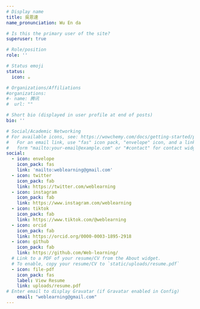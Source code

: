 ```yaml
---
# Display name
title: 吳恩達
name_pronunciation: Wu En da

# Is this the primary user of the site?
superuser: true

# Role/position
role: ''

# Status emoji
status:
  icon: ☕️

# Organizations/Affiliations
#organizations:
#- name: 腾讯
#  url: ""

# Short bio (displayed in user profile at end of posts)
bio: ''

# Social/Academic Networking
# For available icons, see: https://wowchemy.com/docs/getting-started/page-builder/#icons
#   For an email link, use "fas" icon pack, "envelope" icon, and a link in the
#   form "mailto:your-email@example.com" or "#contact" for contact widget.
social:
  - icon: envelope
    icon_pack: fas
    link: 'mailto:weblearning@gmail.com'
  - icon: twitter
    icon_pack: fab
    link: https://twitter.com/weblearning
  - icon: instagram
    icon_pack: fab
    link: https://www.instagram.com/weblearning
  - icon: tiktok
    icon_pack: fab
    link: https://www.tiktok.com/@weblearning
  - icon: orcid
    icon_pack: fab
    link: https://orcid.org/0000-0003-1895-2918
  - icon: github
    icon_pack: fab
    link: https://github.com/Web-learning/
  # Link to a PDF of your resume/CV from the About widget.
  # To enable, copy your resume/CV to `static/uploads/resume.pdf`
  - icon: file-pdf
    icon_pack: fas
    label: View Resume
    link: uploads/resume.pdf
# Enter email to display Gravatar (if Gravatar enabled in Config)
    email: "weblearning@gmail.com"
---
```

